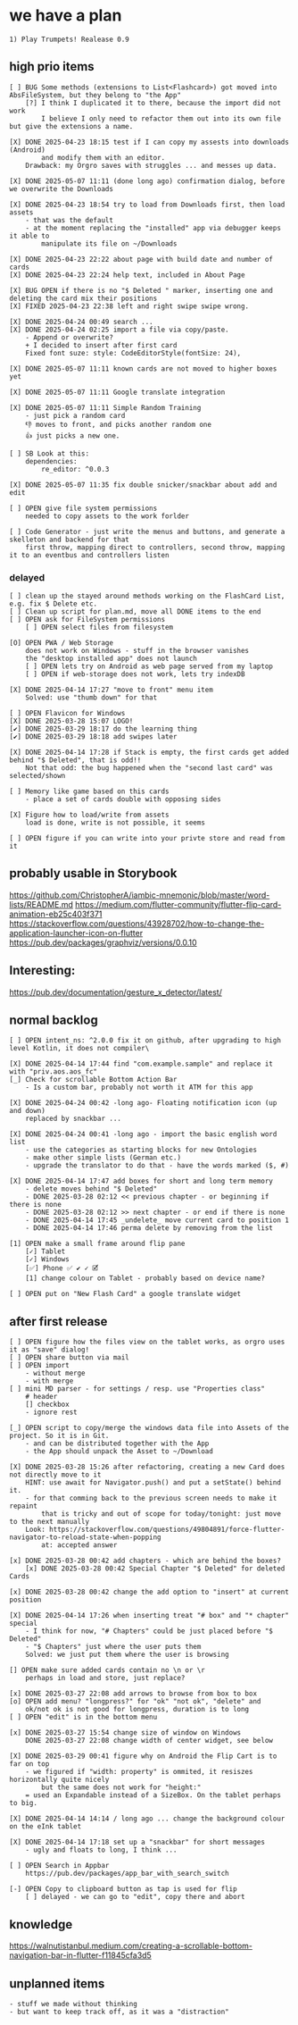# we have a plan
    1) Play Trumpets! Realease 0.9

## high prio items
    [ ] BUG Some methods (extensions to List<Flashcard>) got moved into AbsFileSystem, but they belong to "the App"
        [?] I think I duplicated it to there, because the import did not work
            I believe I only need to refactor them out into its own file but give the extensions a name.

    [X] DONE 2025-04-23 18:15 test if I can copy my assests into downloads (Android)
            and modify them with an editor.
        Drawback: my Orgro saves with struggles ... and messes up data.

    [X] DONE 2025-05-07 11:11 (done long ago) confirmation dialog, before we overwrite the Downloads

    [X] DONE 2025-04-23 18:54 try to load from Downloads first, then load assets
        - that was the default
        - at the moment replacing the "installed" app via debugger keeps it able to 
            manipulate its file on ~/Downloads

    [X] DONE 2025-04-23 22:22 about page with build date and number of cards 
    [X] DONE 2025-04-23 22:24 help text, included in About Page 

    [X] BUG OPEN if there is no "$ Deleted " marker, inserting one and deleting the card mix their positions
    [X] FIXED 2025-04-23 22:38 left and right swipe swipe wrong.

    [X] DONE 2025-04-24 00:49 search ...
    [X] DONE 2025-04-24 02:25 import a file via copy/paste. 
        - Append or overwrite?
        + I decided to insert after first card
        Fixed font suze: style: CodeEditorStyle(fontSize: 24),

    [X] DONE 2025-05-07 11:11 known cards are not moved to higher boxes yet

    [X] DONE 2025-05-07 11:11 Google translate integration

    [X] DONE 2025-05-07 11:11 Simple Random Training
        - just pick a random card
        👎 moves to front, and picks another random one
        👍 just picks a new one.

    [ ] SB Look at this:
        dependencies:
            re_editor: ^0.0.3

    [X] DONE 2025-05-07 11:35 fix double snicker/snackbar about add and edit

    [ ] OPEN give file system permissions
        needed to copy assets to the work forlder

    [ ] Code Generator - just write the menus and buttons, and generate a skelleton and backend for that
        first throw, mapping direct to controllers, second throw, mapping it to an eventbus and controllers listen

### delayed
    [ ] clean up the stayed around methods working on the FlashCard List, e.g. fix $ Delete etc.
    [ ] Clean up script for plan.md, move all DONE items to the end
    [ ] OPEN ask for FileSystem permissions
        [ ] OPEN select files from filesystem

    [O] OPEN PWA / Web Storage
        does not work on Windows - stuff in the browser vanishes
        the "desktop installed app" does not launch
        [ ] OPEN lets try on Android as web page served from my laptop
        [ ] OPEN if web-storage does not work, lets try indexDB

    [X] DONE 2025-04-14 17:27 "move to front" menu item
        Solved: use "thumb down" for that

    [ ] OPEN Flavicon for Windows
    [X] DONE 2025-03-28 15:07 LOGO!
    [✔] DONE 2025-03-29 18:17 do the learning thing
    [✔] DONE 2025-03-29 18:18 add swipes later

    [X] DONE 2025-04-14 17:28 if Stack is empty, the first cards get added behind "$ Deleted", that is odd!!
        Not that odd: the bug happened when the "second last card" was selected/shown

    [ ] Memory like game based on this cards
        - place a set of cards double with opposing sides

    [X] Figure how to load/write from assets
        load is done, write is not possible, it seems

    [ ] OPEN figure if you can write into your privte store and read from it

## probably usable in Storybook
https://github.com/ChristopherA/iambic-mnemonic/blob/master/word-lists/README.md
https://medium.com/flutter-community/flutter-flip-card-animation-eb25c403f371
https://stackoverflow.com/questions/43928702/how-to-change-the-application-launcher-icon-on-flutter
https://pub.dev/packages/graphviz/versions/0.0.10

## Interesting:
https://pub.dev/documentation/gesture_x_detector/latest/

## normal backlog
    [ ] OPEN intent_ns: ^2.0.0 fix it on github, after upgrading to high level Kotlin, it does not compiler\

    [X] DONE 2025-04-14 17:44 find "com.example.sample" and replace it with "priv.aos.aos_fc"
    [_] Check for scrollable Bottom Action Bar
        - Is a custom bar, probably not worth it ATM for this app 

    [X] DONE 2025-04-24 00:42 -long ago- Floating notification icon (up and down)
        replaced by snackbar ...

    [X] DONE 2025-04-24 00:41 -long ago - import the basic english word list
        - use the categories as starting blocks for new Ontologies
        - make other simple lists (German etc.)
        - upgrade the translator to do that - have the words marked ($, #)

    [X] DONE 2025-04-14 17:47 add boxes for short and long term memory
        - delete moves behind "$ Deleted"
        - DONE 2025-03-28 02:12 << previous chapter - or beginning if there is none
        - DONE 2025-03-28 02:12 >> next chapter - or end if there is none
        - DONE 2025-04-14 17:45 _undelete_ move current card to position 1
        - DONE 2025-04-14 17:46 perma delete by removing from the list

    [1] OPEN make a small frame around flip pane
        [✓] Tablet
        [✓] Windows
        [✅] Phone ✅ ✔ ✓ 🗹
        [1] change colour on Tablet - probably based on device name?

    [ ] OPEN put on "New Flash Card" a google translate widget

## after first release
    [ ] OPEN figure how the files view on the tablet works, as orgro uses it as "save" dialog!
    [ ] OPEN share button via mail
    [ ] OPEN import
        - without merge
        - with merge
    [ ] mini MD parser - for settings / resp. use "Properties class" 
        # header
        [] checkbox
        - ignore rest

    [_] OPEN script to copy/merge the windows data file into Assets of the project. So it is in Git.
        - and can be distributed together with the App
        - the App should unpack the Asset to ~/Download

    [X] DONE 2025-03-28 15:26 after refactoring, creating a new Card does not directly move to it
        HINT: use await for Navigator.push() and put a setState() behind it.
        - for that comming back to the previous screen needs to make it repaint
            that is tricky and out of scope for today/tonight: just move to the next manually
        Look: https://stackoverflow.com/questions/49804891/force-flutter-navigator-to-reload-state-when-popping 
            at: accepted answer

    [x] DONE 2025-03-28 00:42 add chapters - which are behind the boxes?
        [x] DONE 2025-03-28 00:42 Special Chapter "$ Deleted" for deleted Cards

    [x] DONE 2025-03-28 00:42 change the add option to "insert" at current position
    
    [X] DONE 2025-04-14 17:26 when inserting treat "# box" and "* chapter" special
        - I think for now, "# Chapters" could be just placed before "$ Deleted"
        - "$ Chapters" just where the user puts them
        Solved: we just put them where the user is browsing

    [] OPEN make sure added cards contain no \n or \r
        perhaps in load and store, just replace?

    [x] DONE 2025-03-27 22:08 add arrows to browse from box to box 
    [o] OPEN add menu? "longpress?" for "ok" "not ok", "delete" and
        ok/not ok is not good for longpress, duration is to long
    [ ] OPEN "edit" is in the bottom menu

    [x] DONE 2025-03-27 15:54 change size of window on Windows
        DONE 2025-03-27 22:08 change width of center widget, see below

    [X] DONE 2025-03-29 00:41 figure why on Android the Flip Cart is to far on top
        - we figured if "width: property" is ommited, it resiszes horizontally quite nicely
            but the same does not work for "height:"
        = used an Expandable instead of a SizeBox. On the tablet perhaps to big.
    
    [X] DONE 2025-04-14 14:14 / long ago ... change the background colour on the eInk tablet
    
    [X] DONE 2025-04-14 17:18 set up a "snackbar" for short messages
        - ugly and floats to long, I think ...

    [ ] OPEN Search in Appbar
        https://pub.dev/packages/app_bar_with_search_switch

    [-] OPEN Copy to clipboard button as tap is used for flip
        [ ] delayed - we can go to "edit", copy there and abort
    
## knowledge
https://walnutistanbul.medium.com/creating-a-scrollable-bottom-navigation-bar-in-flutter-f11845cfa3d5

## unplanned items 
    - stuff we made without thinking
    - but want to keep track off, as it was a "distraction"